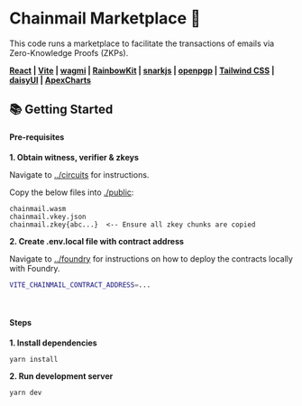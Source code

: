 # Chainmail Marketplace 🔗

This code runs a marketplace to facilitate the transactions of emails via Zero-Knowledge Proofs (ZKPs).

**[React](https://react.dev/) | [Vite](https://vitejs.dev/) | [wagmi](https://wagmi.sh/) | [RainbowKit](https://www.rainbowkit.com/) | [snarkjs](https://github.com/iden3/snarkjs) | [openpgp](https://openpgpjs.org/) | [Tailwind CSS](https://tailwindcss.com/) | [daisyUI](https://daisyui.com/) | [ApexCharts](https://apexcharts.com/)**

## 📚 Getting Started

#### Pre-requisites

**1. Obtain witness, verifier & zkeys**

Navigate to [../circuits](../circuits) for instructions.

Copy the below files into [./public](./public):

```
chainmail.wasm
chainmail.vkey.json
chainmail.zkey{abc...}  <-- Ensure all zkey chunks are copied
```

**2. Create .env.local file with contract address**

Navigate to [../foundry](../foundry) for instructions on how to deploy the contracts locally with Foundry.

```bash
VITE_CHAINMAIL_CONTRACT_ADDRESS=...
```

<br />

#### Steps

**1. Install dependencies**

```bash
yarn install
```

**2. Run development server**

```bash
yarn dev
```
